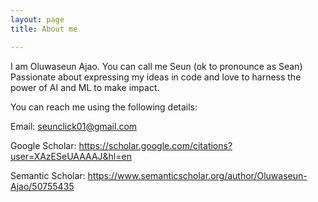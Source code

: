 ```yaml
---
layout: page
title: About me

---
```



I am Oluwaseun Ajao. You can call me Seun (ok to pronounce as Sean) Passionate about expressing my ideas in code and love to harness the power of AI and ML to make impact.

You can reach me using the following details:

Email: seunclick01@gmail.com

Google Scholar: https://scholar.google.com/citations?user=XAzESeUAAAAJ&hl=en

Semantic Scholar: https://www.semanticscholar.org/author/Oluwaseun-Ajao/50755435

